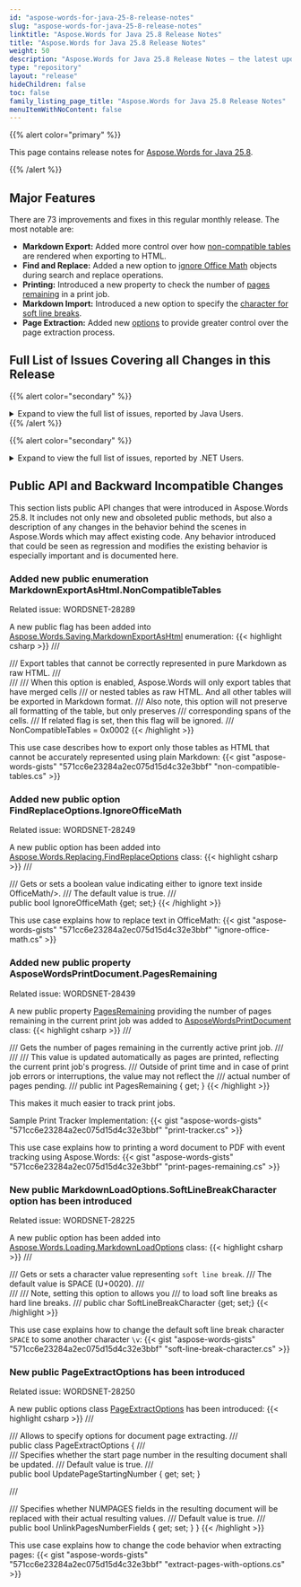 ```yaml
---
id: "aspose-words-for-java-25-8-release-notes"
slug: "aspose-words-for-java-25-8-release-notes"
linktitle: "Aspose.Words for Java 25.8 Release Notes"
title: "Aspose.Words for Java 25.8 Release Notes"
weight: 50
description: "Aspose.Words for Java 25.8 Release Notes – the latest updates and fixes."
type: "repository"
layout: "release"
hideChildren: false
toc: false
family_listing_page_title: "Aspose.Words for Java 25.8 Release Notes"
menuItemWithNoContent: false
---
```


{{% alert color="primary" %}}

This page contains release notes for [Aspose.Words for Java 25.8](https://releases.aspose.com/words/java/25-8/).

{{% /alert %}}

## Major Features

There are 73 improvements and fixes in this regular monthly release. The most notable are:

- **Markdown Export:** Added more control over how [non-compatible tables](https://reference.aspose.com/words/net/aspose.words.saving/markdownexportashtml/) are rendered when exporting to HTML.
- **Find and Replace:** Added a new option to [ignore Office Math](https://reference.aspose.com/words/net/aspose.words.replacing/findreplaceoptions/ignoreofficemath/) objects during search and replace operations.
- **Printing:** Introduced a new property to check the number of [pages remaining](https://reference.aspose.com/words/net/aspose.words.rendering/asposewordsprintdocument/pagesremaining/) in a print job.
- **Markdown Import:** Introduced a new option to specify the [character for soft line breaks](https://reference.aspose.com/words/net/aspose.words.loading/markdownloadoptions/softlinebreakcharacter/).
- **Page Extraction:** Added new [options](https://reference.aspose.com/words/net/aspose.words/pageextractoptions/) to provide greater control over the page extraction process.

## Full List of Issues Covering all Changes in this Release

{{% alert color="secondary" %}}
<details><summary>Expand to view the full list of issues, reported by Java Users.</summary>

|Key|Summary|Category|
| :- | :- | :- |
|WORDSJAVA-3166|JVM crashes using HarfBuzzTextShaperFactory|Bug
|WORDSJAVA-3165|Incorrect text width with Kashida|Bug
|WORDSJAVA-3161|NullPointerException when updating fields|Bug
|WORDSJAVA-3142|OutOfMemoryError is thrown upon exporting document to HTML|Bug
|WORDSJAVA-3147|Long time convertion docx to PDF|Bug
|WORDSJAVA-3145|NullPointerException when calling Document.updateFields|Bug

</details>
{{% /alert %}}

{{% alert color="secondary" %}}
<details><summary>Expand to view the full list of issues, reported by .NET Users.</summary>

|Key|Summary|Category|
| :- | :- | :- |
|WORDSNET-28249|Consider providing an ability to replace in OfficeMath|New Feature
|WORDSNET-28250|Consider adding an ability to preserve NUMPAGES fields after using ExtractPages method|New Feature
|WORDSNET-28236|Missing glyphs on conversion to PDF|New Feature
|WORDSNET-11360|Justify Medium paragraph alignment is not preserved in PDF|New Feature
|WORDSNET-9766|Docx to fixed file format conversion issue with arabic text|New Feature
|WORDSNET-28439|Add public property providing the number of pages remaining in the current print job|New Feature
|WORDSNET-24716|Provide an API to track document printing progress|Enhancement
|WORDSNET-25542|Invisible watermark|Bug
|WORDSNET-28498|Compare result does not match MS Word output|Bug
|WORDSNET-28387|Object reference error upon DOCX to PDF conversion|Bug
|WORDSNET-28480|Chinese text is distributed improperly after rendering|Bug
|WORDSNET-28292|InvalidOperationException when processing DOCX with XML-mapped StructuredDocumentTags|Bug
|WORDSNET-28135|DOCX merging issue|Bug
|WORDSNET-28481|FileCorruptedException is thrown upon loading RTF document|Bug
|WORDSNET-28430|OpenAiModel.Translate() throws an exception with custom URL|Bug
|WORDSNET-28470|Table.AutoFit() not working as expected|Bug
|WORDSNET-28431|FirstLineIndent return -28.35 instead of 0 in DOTM style|Bug
|WORDSNET-28225|Soft line break is improperly read from markdown document|Bug
|WORDSNET-27698|Tab character in SDT is rendered as missed character when PreserveFormFields is enabled|Bug
|WORDSNET-28465|LINQ Reporting Engine - An issue with building nested tables|Bug
|WORDSNET-28338|LINQ Reporting Engine - An issue with building a pivot table upon a single cell|Bug
|WORDSNET-28420|HTML to XLSX conversion error|Bug
|WORDSNET-28476|FileLoadException is thrown upon loading PDF|Bug
|WORDSNET-28311|DOCX merging issue|Bug
|WORDSNET-28455|InvalidOperationException upon saving document after appending text to tables in a Building Block |Bug
|WORDSNET-28417|DOC to PDF: Extra image appears|Bug
|WORDSNET-28224|Data in nested regions are merged improperly|Bug
|WORDSNET-28435|SimHei font replaced with SimSun and became Regular instead of Bold upon DOCX to PDF|Bug
|WORDSNET-28471|Incorrect scaling of a vertical numeric axis|Bug
|WORDSNET-28447|X-axis label text moves to the next line when converting DOCX to PDF|Bug
|WORDSNET-28426|NullReferenceException upon MailMerge with the html text|Bug
|WORDSNET-28456|System.NullReferenceException when processing a document containing shapes|Bug
|WORDSNET-28459|PAC to report accessibility compliance errors with link annotation|Bug
|WORDSNET-26362|Less items are dispalyed in chart legend |Bug
|WORDSNET-22932|Arabic text does not render correctly in output PDF|Bug
|WORDSNET-28399|Infinite loop on UpdatePageLayout|Bug
|WORDSNET-28203|NullReferenceException on UpdatePageLayout()|Bug
|WORDSNET-28425|Missed Subtype for header/footer in the PDF/UA-1|Bug
|WORDSNET-27891|Shapes texture and gradient fill is corrupted after work of ApsCanvasTransformApplier|Bug
|WORDSNET-24643|3D bar chart is overlapped by axis title and legend|Bug
|WORDSNET-22698|Justify Low Paragraph Alignment is not Retained during Arabic Word to PDF Conversion|Bug
|WORDSNET-15011|Paragraph's alignment is lost after conversion from Docx to PDF|Bug
|WORDSNET-28233|Noto JP fonts embedded in MS Word document are not handled by MS Word properly|Bug
|WORDSNET-28359|ArgumentOutOfRangeException is thrown upon autofitting table|Bug
|WORDSNET-28316|Merging images does not work as expected with Merger.Merge overload that returns Document instance|Bug
|WORDSNET-11791|Arabic text rendering issue with output PDF|Bug
|WORDSNET-28450|DOCX to PDF: Loading and filling the document with XML does not render Japanese letters correctly|Bug
|WORDSNET-28407|Issue with symbol rendering after formatting change with tracked changes|Bug
|WORDSNET-28373|RevisionTextEffect.Hidden effect is not applied to list items|Bug
|WORDSNET-28448|Page orientation changed from landscape to portrait upon DOCX to PDF convertion|Bug
|WORDSNET-28446|Multiple link tags instead of single link in PDF/UA|Bug
|WORDSNET-27631|Obfuscated exception is thrown while loading password protected PDF.|Bug
|WORDSNET-22986|Justification of Arabic text is incorrect|Bug
|WORDSNET-28289|XML to MD: HTML Tables tags with Markdown Content|Bug
|WORDSNET-11830|Docx to Pdf conversion issue with text justification |Bug
|WORDSNET-28434|DOCX to EPUB: System.IndexOutOfRangeException|Bug
|WORDSNET-28293|Table is imported from MHTML with wrong background color|Bug
|WORDSNET-27741|Add support for the "mso-list-name" CSS property|Bug
|WORDSNET-28276|Import of MsoHtml lists differs from MS Word's result|Bug
|WORDSNET-28238|Borders are imported improperly from HTML|Bug
|WORDSNET-28422|Image lost when converting Doc to Doc|Bug
|WORDSNET-28428|A bug in usage of exception cache in WebRequestHelper.OpenStreamFromUri()|Bug
|WORDSNET-28429|List numbers are duplicated when converting HTML to DOCX|Bug
|WORDSNET-28376|Image is lost after importing HTML|Bug
|WORDSNET-27831|Strange PageCount behavior|Bug
|WORDSNET-28205|Legend is rendered improperly|Bug
|WORDSNET-28438|DOCX to EPUB: Image containing math formula renders incorrectly|Bug
</details>

## Public API and Backward Incompatible Changes

This section lists public API changes that were introduced in Aspose.Words 25.8. It includes not only new and obsoleted public methods, but also a description of any changes in the behavior behind the scenes in Aspose.Words which may affect existing code. Any behavior introduced that could be seen as regression and modifies the existing behavior is especially important and is documented here.

### Added new public enumeration MarkdownExportAsHtml.NonCompatibleTables

Related issue: WORDSNET-28289

A new public flag has been added into [Aspose.Words.Saving.MarkdownExportAsHtml](https://reference.aspose.com/words/net/aspose.words.saving/markdownexportashtml/) enumeration:
{{< highlight csharp >}}
/// <summary>
/// Export tables that cannot be correctly represented in pure Markdown as raw HTML.
/// </summary>
/// <remarks>
/// <para> When this option is enabled, Aspose.Words will only export tables that have merged cells
/// or nested tables as raw HTML. And all other tables will be exported in Markdown format.
/// Also note, this option will not preserve all formatting of the table, but only preserves
/// corresponding spans of the cells.</para>
/// <para>If related <see cref="Tables"/> flag is set, then this flag will be ignored.</para>
/// </remarks>
NonCompatibleTables = 0x0002
{{< /highlight >}}

This use case describes how to export only those tables as HTML that cannot be accurately represented using plain Markdown:
{{< gist "aspose-words-gists" "571cc6e23284a2ec075d15d4c32e3bbf" "non-compatible-tables.cs" >}}

### Added new public option FindReplaceOptions.IgnoreOfficeMath

Related issue: WORDSNET-28249

A new public option has been added into [Aspose.Words.Replacing.FindReplaceOptions](https://reference.aspose.com/words/net/aspose.words.replacing/findreplaceoptions/findreplaceoptions/) class:
{{< highlight csharp >}}
/// <summary>
/// Gets or sets a boolean value indicating either to ignore text inside OfficeMath/>.
/// The default value is <c>true</c>.
/// </summary>
public bool IgnoreOfficeMath {get; set;}
{{< /highlight >}}

This use case explains how to replace text in OfficeMath:
{{< gist "aspose-words-gists" "571cc6e23284a2ec075d15d4c32e3bbf" "ignore-office-math.cs" >}}

### Added new public property AsposeWordsPrintDocument.PagesRemaining

Related issue: WORDSNET-28439

A new public property [PagesRemaining](https://reference.aspose.com/words/net/aspose.words.rendering/asposewordsprintdocument/pagesremaining/) providing the number of pages remaining in the current print job was added to [AsposeWordsPrintDocument](https://reference.aspose.com/words/net/aspose.words.rendering/asposewordsprintdocument/asposewordsprintdocument/) class:
{{< highlight csharp >}}
/// <summary>
/// Gets the number of pages remaining in the currently active print job.
/// </summary>
/// <remarks>
/// This value is updated automatically as pages are printed, reflecting the current print job's progress.
/// Outside of print time and in case of print job errors or interruptions, the value may not reflect the
/// actual number of pages pending.
/// </remarks>
public int PagesRemaining { get; }
{{< /highlight >}}

This makes it much easier to track print jobs.

Sample Print Tracker Implementation:
{{< gist "aspose-words-gists" "571cc6e23284a2ec075d15d4c32e3bbf" "print-tracker.cs" >}}

This use case explains how to printing a word document to PDF with event tracking using Aspose.Words:
{{< gist "aspose-words-gists" "571cc6e23284a2ec075d15d4c32e3bbf" "print-pages-remaining.cs" >}}

### New public MarkdownLoadOptions.SoftLineBreakCharacter option has been introduced

Related issue: WORDSNET-28225

A new public option has been added into [Aspose.Words.Loading.MarkdownLoadOptions](https://reference.aspose.com/words/net/aspose.words.loading/markdownloadoptions/) class:
{{< highlight csharp >}}
/// <summary>
/// Gets or sets a character value representing `soft line break`.
/// The default value is <c>SPACE (U+0020)</c>.
/// </summary>
/// <remarks>
/// Note, setting this option to <see cref="ControlChar.LineBreakChar"/> allows you
/// to load soft line breaks as hard line breaks.
/// </remarks>
public char SoftLineBreakCharacter {get; set;}
{{< /highlight >}}

This use case explains how to change the default soft line break character `SPACE` to some another character `\v`:
{{< gist "aspose-words-gists" "571cc6e23284a2ec075d15d4c32e3bbf" "soft-line-break-character.cs" >}}

### New public PageExtractOptions has been introduced

Related issue: WORDSNET-28250

A new public options class [PageExtractOptions](https://reference.aspose.com/words/net/aspose.words/pageextractoptions/) has been introduced:
{{< highlight csharp >}}
/// <summary>
/// Allows to specify options for document page extracting.
/// </summary>
public class PageExtractOptions
{
  /// <summary>
  /// Specifies whether the start page number in the resulting document shall be updated.
  /// Default value is <c>true</c>.
  /// </summary>
  public bool UpdatePageStartingNumber { get; set; }

  /// <summary>
  /// Specifies whether NUMPAGES fields in the resulting document will be replaced with their actual resulting values.
  /// Default value is <c>true</c>.
  /// </summary>
  public bool UnlinkPagesNumberFields { get; set; }
}
{{< /highlight >}}

This use case explains how to change the code behavior when extracting pages:
{{< gist "aspose-words-gists" "571cc6e23284a2ec075d15d4c32e3bbf" "extract-pages-with-options.cs" >}}